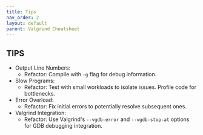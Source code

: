 ```yaml
---
title: Tips
nav_order: 2
layout: default
parent: Valgrind Cheatsheet
---
```


## **TIPS**

- Output Line Numbers:
    - Refactor: Compile with `-g` flag for debug information.
- Slow Programs:
    - Refactor: Test with small workloads to isolate issues. Profile code for bottlenecks.
- Error Overload:
    - Refactor: Fix initial errors to potentially resolve subsequent ones.
- Valgrind Integration:
    - Refactor: Use Valgrind's `--vgdb-error` and `--vgdb-stop-at` options for GDB debugging integration.